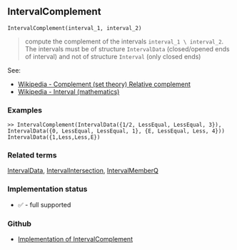 ## IntervalComplement
 
```
IntervalComplement(interval_1, interval_2)
```

> compute the complement of the intervals `interval_1 \ interval_2`. The intervals must be of structure `IntervalData` (closed/opened ends of interval) and not of structure `Interval` (only closed ends)


See:
* [Wikipedia - Complement (set theory) Relative complement](https://en.wikipedia.org/wiki/Complement_(set_theory)#Relative_complement)
* [Wikipedia - Interval (mathematics)](https://en.wikipedia.org/wiki/Interval_(mathematics))

### Examples

```
>> IntervalComplement(IntervalData({1/2, LessEqual, LessEqual, 3}), IntervalData({0, LessEqual, LessEqual, 1}, {E, LessEqual, Less, 4})) 
IntervalData({1,Less,Less,E})
```

### Related terms 
[IntervalData](IntervalData.md), [IntervalIntersection](IntervalIntersection.md), [IntervalMemberQ](IntervalMemberQ.md)
 

### Implementation status

* &#x2705; - full supported

### Github

* [Implementation of IntervalComplement](https://github.com/axkr/symja_android_library/blob/master/symja_android_library/matheclipse-core/src/main/java/org/matheclipse/core/builtin/IntervalFunctions.java#L105) 
